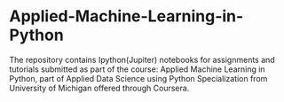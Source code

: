 # Applied-Machine-Learning-in-Python
The repository contains Ipython(Jupiter) notebooks for assignments and tutorials submitted as part of the course: Applied Machine Learning in Python, part of Applied Data Science using Python Specialization from University of Michigan offered through Coursera.
